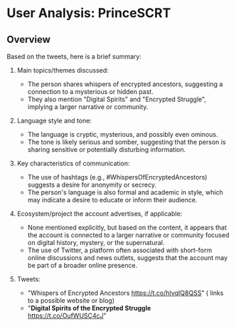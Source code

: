 # User Analysis: PrinceSCRT

## Overview

Based on the tweets, here is a brief summary:

1. Main topics/themes discussed: 
   - The person shares whispers of encrypted ancestors, suggesting a connection to a mysterious or hidden past.
   - They also mention "Digital Spirits" and "Encrypted Struggle", implying a larger narrative or community.

2. Language style and tone:
   - The language is cryptic, mysterious, and possibly even ominous.
   - The tone is likely serious and somber, suggesting that the person is sharing sensitive or potentially disturbing information.

3. Key characteristics of communication:
   - The use of hashtags (e.g., #WhispersOfEncryptedAncestors) suggests a desire for anonymity or secrecy.
   - The person's language is also formal and academic in style, which may indicate a desire to educate or inform their audience.

4. Ecosystem/project the account advertises, if applicable:
   - None mentioned explicitly, but based on the content, it appears that the account is connected to a larger narrative or community focused on digital history, mystery, or the supernatural.
   - The use of Twitter, a platform often associated with short-form online discussions and news outlets, suggests that the account may be part of a broader online presence.

5. Tweets:
    - "Whispers of Encrypted Ancestors https://t.co/hIvqIQ8QSS" ( links to a possible website or blog)
    - "**Digital Spirits of the Encrypted Struggle** https://t.co/OufWUSC4cJ"